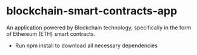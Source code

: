 # blockchain-smart-contracts-app

An application powered by Blockchain technology, specifically in the form of Ethereum (ETH) smart contracts.

- Run npm install to download all necessary dependencies